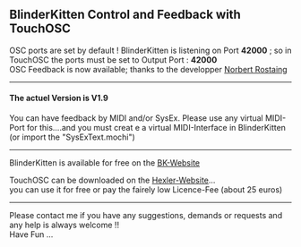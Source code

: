 ## BlinderKitten  Control and Feedback with TouchOSC   
OSC ports are set by default ! BlinderKitten is listening on Port **42000** ; so in TouchOSC the ports must be set to  Output Port : **42000**    
OSC Feedback is now available; thanks to the developper [Norbert Rostaing](https://github.com/norbertrostaing/)
 
---
#### The actuel Version is  V1.9    
You can have feedback by MIDI and/or SysEx. Please use any virtual MIDI-Port for this....and you must creat e a virtual MIDI-Interface in BlinderKitten (or import the "SysExText.mochi")

---
BlinderKitten is available for free on the [BK-Website](https://blinderkitten.lighting/)    

TouchOSC can be downloaded on the [Hexler-Website](https://hexler.net/touchosc)...    
you can use it for free or pay the fairely low Licence-Fee (about 25 euros)

---
Please contact me if you have any suggestions, demands or requests and any help is always welcome !!   
Have Fun ... 
